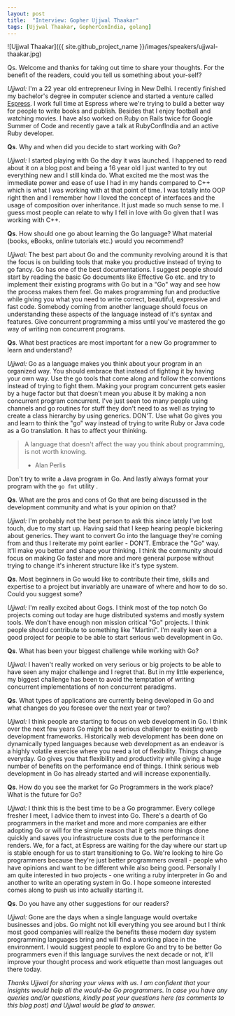 ```yaml
---
layout: post
title:  "Interview: Gopher Ujjwal Thaakar"
tags: [Ujjwal Thaakar, GopherConIndia, golang]
---
```


![Ujjwal Thaakar]({{ site.github_project_name }}/images/speakers/ujjwal-thaakar.jpg)

Qs. Welcome and thanks for taking out time to share your thoughts. For the benefit of the readers, could you tell us something about your-self?

_Ujjwal:_ I'm a 22 year old entrepreneur living in New Delhi. I recently finished my bachelor's degree in computer science and started a venture called [Espress](http://www.espress.in/). I work full time at Espress where we're trying to build a better way for people to write books and publish. Besides that I enjoy football and watching movies. I have also worked on Ruby on Rails twice for Google Summer of Code and recently gave a talk at RubyConfIndia and an active Ruby developer.

**Qs**. Why and when did you decide to start working with Go?

_Ujjwal:_ I started playing with Go the day it was launched. I happened to read about it on a blog post and being a 16 year old I just wanted to try out everything new and I still kinda do. What excited me the most was the immediate power and ease of use I had in my hands compared to C++ which is what I was working with at that point of time. I was totally into OOP right then and I remember how I loved the concept of interfaces and the usage of composition over inheritance. It just made so much sense to me. I guess most people can relate to why I fell in love with Go given that I was working with C++.

**Qs**. How should one go about learning the Go language? What material (books, eBooks, online tutorials etc.) would you recommend?

_Ujjwal:_ The best part about Go and the community revolving around it is that the focus is on building tools that make you productive instead of trying to go fancy. Go has one of the best documentations. I suggest people should start by reading the basic Go documents like Effective Go etc. and try to implement their existing programs with Go but in a "Go" way and see how the process makes them feel. Go makes programming fun and productive while giving you what you need to write correct, beautiful, expressive and fast code. Somebody coming from another language should focus on understanding these aspects of the language instead of it's syntax and features. Give concurrent programming a miss until you've mastered the go way of writing non concurrent programs.

**Qs**. What best practices are most important for a new Go programmer to learn and understand?

_Ujjwal:_ Go as a language makes you think about your program in an organized way. You should embrace that instead of fighting it by having your own way. Use the go tools that come along and follow the conventions instead of trying to fight them. Making your program concurrent gets easier by a huge factor but that doesn't mean you abuse it by making a non concurrent program concurrent. I've just seen too many people using channels and go routines for stuff they don't need to as well as trying to create a class hierarchy by using generics. DON'T. Use what Go gives you and learn to think the "go" way instead of trying to write Ruby or Java code as a Go translation. It has to affect your thinking.

> A language that doesn't affect the way you think about programming, is not worth knowing. 
> - Alan Perlis

Don't try to write a Java program in Go. And lastly always format your program with the `go fmt` utility .

**Qs**. What are the pros and cons of Go that are being discussed in the development community and what is your opinion on that?

_Ujjwal:_ I'm probably not the best person to ask this since lately I've lost touch, due to my start up. Having said that I keep hearing people bickering about generics. They want to convert Go into the language they're coming from and thus I reiterate my point earlier - DON'T. Embrace the "Go" way. It'll make you better and shape your thinking. I think the community should focus on making Go faster and more and more general purpose without trying to change it's inherent structure like it's type system.

**Qs**. Most beginners in Go would like to contribute their time, skills and expertise to a project but invariably are unaware of where and how to do so. Could you suggest some?

_Ujjwal:_ I'm really excited about Gogs. I think most of the top notch Go projects coming out today are huge distributed systems and mostly system tools. We don't have enough non mission critical "Go" projects. I think people should contribute to something like "Martini". I'm really keen on a good project for people to be able to start serious web development in Go.

**Qs**. What has been your biggest challenge while working with Go?

_Ujjwal:_ I haven't really worked on very serious or big projects to be able to have seen any major challenge and I regret that. But in my little experience, my biggest challenge has been to avoid the temptation of writing concurrent implementations of non concurrent paradigms.

**Qs**. What types of applications are currently being developed in Go and what changes do you foresee over the next year or two?

_Ujjwal:_ I think people are starting to focus on web development in Go. I think over the next few years Go might be a serious challenger to existing web development frameworks. Historically web development has been done on dynamically typed languages because web development as an endeavor is a highly volatile exercise where you need a lot of flexibility. Things change everyday. Go gives you that flexibility and productivity while giving a huge number of benefits on the performance end of things. I think serious web development in Go has already started and will increase exponentially.

**Qs**. How do you see the market for Go Programmers in the work place? What is the future for Go?

_Ujjwal:_ I think this is the best time to be a Go programmer. Every college fresher I meet, I advice them to invest into Go. There's a dearth of  Go programmers in the market and more and more companies are either adopting Go or will for the simple reason that it gets more things done quickly and saves you infrastructure costs due to the performance it renders. We, for a fact, at Espress are waiting for the day where our start up is stable enough for us to start transitioning to Go. We're looking to hire Go programmers because they're just better programmers overall - people who have opinions and want to be different while also being good. Personally I am quite interested in two projects - one writing a ruby interpreter in Go and another to write an operating system in Go. I hope someone interested comes along to push us into actually starting it.

**Qs**. Do you have any other suggestions for our readers?

_Ujjwal:_ Gone are the days when a single language would overtake businesses and jobs. Go might not kill everything you see around but I think most good companies will realize the benefits these modern day system programming languages bring and will find a working place in the environment. I would suggest people to explore Go and try to be better Go programmers even if this language survives the next decade or not, it'll improve your thought process and work etiquette than most languages out there today.

_Thanks Ujjwal for sharing your views with us. I am confident that your insights would help all the would-be Go programmers. In case you have any queries and/or questions, kindly post your questions here (as comments to this blog post) and Ujjwal would be glad to answer._
